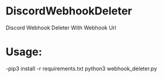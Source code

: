 # DiscordWebhookDeleter
Discord Webhook Deleter With Webhook Url

# Usage:
-pip3 install -r requirements.txt
python3 webhook_deleter.py
